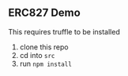 ## ERC827 Demo

This requires truffle to be installed

1.  clone this repo
2.  cd into `src`
3.  run `npm install`
